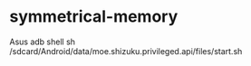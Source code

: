 # symmetrical-memory
Asus
adb shell sh /sdcard/Android/data/moe.shizuku.privileged.api/files/start.sh
